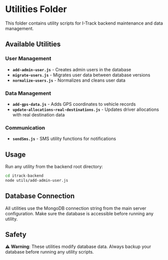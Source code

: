 # Utilities Folder

This folder contains utility scripts for I-Track backend maintenance and data management.

## Available Utilities

### User Management

- **`add-admin-user.js`** - Creates admin users in the database
- **`migrate-users.js`** - Migrates user data between database versions
- **`normalize-users.js`** - Normalizes and cleans user data

### Data Management

- **`add-gps-data.js`** - Adds GPS coordinates to vehicle records
- **`update-allocations-real-destinations.js`** - Updates driver allocations with real destination data

### Communication

- **`sendSms.js`** - SMS utility functions for notifications

## Usage

Run any utility from the backend root directory:

```bash
cd itrack-backend
node utils/add-admin-user.js
```

## Database Connection

All utilities use the MongoDB connection string from the main server configuration. Make sure the database is accessible before running any utility.

## Safety

⚠️ **Warning**: These utilities modify database data. Always backup your database before running any utility scripts.
